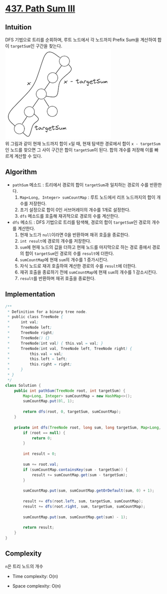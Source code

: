 # [437. Path Sum III](https://leetcode.com/problems/path-sum-iii/description/)

## Intuition
DFS 기법으로 트리를 순회하며, 루트 노드에서 각 노드까지 Prefix Sum을 계산하여 합이 `targetSum`인 구간을 찾는다.\
![0437-01.png](../img/0437-01.png)\
위 그림과 같이 현재 노드까지 합이 `x`일 때, 현재 탐색한 경로에서 합이 `x - targetSum`인 노드를 찾으면 그 사이 구간은 합이 `targetSum`이 된다.
합의 개수를 저장해 이를 빠르게 계산할 수 있다.

## Algorithm
- `pathSum` 메소드 : 트리에서 경로의 합이 `targetSum`과 일치하는 경로의 수를 반환한다.
  1. `Map<Long, Integer> sumCountMap` : 루트 노드에서 리프 노드까지의 합이 개수를 저장한다.
  2. 초기 설정으로 합이 0인 서브어레이의 개수를 1개로 설정한다.
  3. `dfs` 메소드를 호출해 재귀적으로 경로의 수를 계산한다.
- `dfs` 메소드 : DFS 기법으로 트리를 탐색해, 경로의 합이 `targetSum`인 경로의 개수를 계산한다.
  1. 현재 노드가 `null`이라면 0을 반환하며 재귀 호출을 종료한다.
  2. `int result`에 경로의 개수를 저장한다.
  3. `sum`에 현재 노드의 값을 더하고 현재 노드를 마지막으로 하는 경로 중에서 경로의 합이 `targetSum`인 경로의 수를 `result`에 더한다.
  4. `sumCountMap`에 현재 `sum`의 개수를 1 증가시킨다.
  5. 자식 노드로 재귀 호출하여 계산한 경로의 수를 `result`에 더한다.
  6. 재귀 호출을 종료하기 전에 `sumCountMap`에 현재 `sum`의 개수를 1 감소시킨다.
  7. `result`를 반환하며 재귀 호출을 종료한다.

## Implementation
```java
/**
 * Definition for a binary tree node.
 * public class TreeNode {
 *     int val;
 *     TreeNode left;
 *     TreeNode right;
 *     TreeNode() {}
 *     TreeNode(int val) { this.val = val; }
 *     TreeNode(int val, TreeNode left, TreeNode right) {
 *         this.val = val;
 *         this.left = left;
 *         this.right = right;
 *     }
 * }
 */
class Solution {
    public int pathSum(TreeNode root, int targetSum) {
        Map<Long, Integer> sumCountMap = new HashMap<>();
        sumCountMap.put(0l, 1);

        return dfs(root, 0, targetSum, sumCountMap);
    }

    private int dfs(TreeNode root, long sum, long targetSum, Map<Long, Integer> sumCountMap) {
        if (root == null) {
            return 0;
        }

        int result = 0;

        sum += root.val;
        if (sumCountMap.containsKey(sum - targetSum)) {
            result += sumCountMap.get(sum - targetSum);
        }

        sumCountMap.put(sum, sumCountMap.getOrDefault(sum, 0) + 1);

        result += dfs(root.left, sum, targetSum, sumCountMap);
        result += dfs(root.right, sum, targetSum, sumCountMap);

        sumCountMap.put(sum, sumCountMap.get(sum) - 1);

        return result;
    }
}
```

## Complexity
`n`은 트리 노드의 개수
- Time complexity: O(n)

- Space complexity: O(n)
